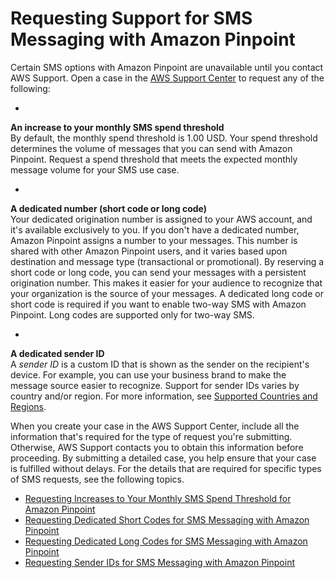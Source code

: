 # Requesting Support for SMS Messaging with Amazon Pinpoint<a name="channels-sms-awssupport"></a>

Certain SMS options with Amazon Pinpoint are unavailable until you contact AWS Support\. Open a case in the [AWS Support Center](https://console.aws.amazon.com/support/home#/) to request any of the following:

+ 

**An increase to your monthly SMS spend threshold**  
By default, the monthly spend threshold is 1\.00 USD\. Your spend threshold determines the volume of messages that you can send with Amazon Pinpoint\. Request a spend threshold that meets the expected monthly message volume for your SMS use case\.

+ 

**A dedicated number \(short code or long code\)**  
Your dedicated origination number is assigned to your AWS account, and it's available exclusively to you\. If you don't have a dedicated number, Amazon Pinpoint assigns a number to your messages\. This number is shared with other Amazon Pinpoint users, and it varies based upon destination and message type \(transactional or promotional\)\. By reserving a short code or long code, you can send your messages with a persistent origination number\. This makes it easier for your audience to recognize that your organization is the source of your messages\. A dedicated long code or short code is required if you want to enable two\-way SMS with Amazon Pinpoint\. Long codes are supported only for two\-way SMS\.

+ 

**A dedicated sender ID**  
A *sender ID* is a custom ID that is shown as the sender on the recipient's device\. For example, you can use your business brand to make the message source easier to recognize\. Support for sender IDs varies by country and/or region\. For more information, see [Supported Countries and Regions](channels-sms-countries.md)\.

When you create your case in the AWS Support Center, include all the information that's required for the type of request you're submitting\. Otherwise, AWS Support contacts you to obtain this information before proceeding\. By submitting a detailed case, you help ensure that your case is fulfilled without delays\. For the details that are required for specific types of SMS requests, see the following topics\.


+ [Requesting Increases to Your Monthly SMS Spend Threshold for Amazon Pinpoint](channels-sms-awssupport-spend-threshold.md)
+ [Requesting Dedicated Short Codes for SMS Messaging with Amazon Pinpoint](channels-sms-awssupport-short-code.md)
+ [Requesting Dedicated Long Codes for SMS Messaging with Amazon Pinpoint](channels-sms-awssupport-long-code.md)
+ [Requesting Sender IDs for SMS Messaging with Amazon Pinpoint](channels-sms-awssupport-sender-id.md)